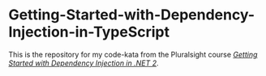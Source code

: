 # Getting-Started-with-Dependency-Injection-in-TypeScript
This is the repository for my code-kata from the Pluralsight course  [*Getting Started with Dependency Injection in .NET 2*]([https://app.pluralsight.com/library/courses/csharp-solid-principles](https://app.pluralsight.com/library/courses/using-dependency-injection-on-ramp/table-of-contents)). 
